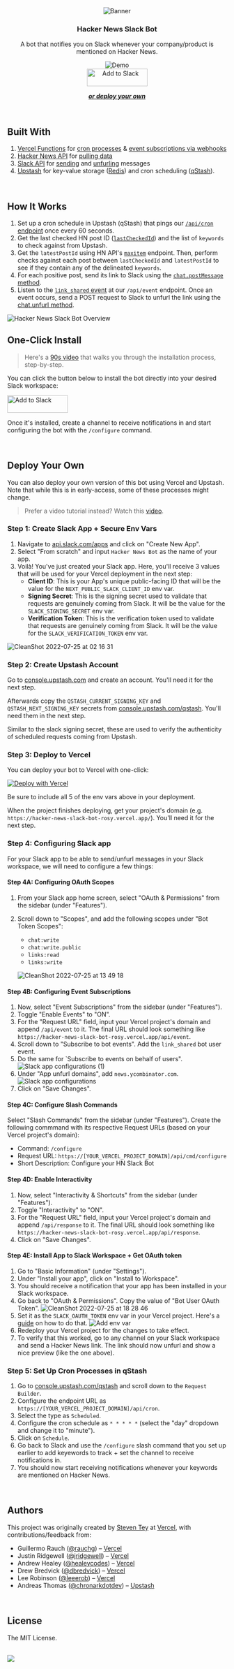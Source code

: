 <div align="center">
    <picture>
        <source media="(prefers-color-scheme: dark)" srcset="https://user-images.githubusercontent.com/28986134/180941235-00044773-1b16-4984-9245-7a7d64a50219.png">
        <source media="(prefers-color-scheme: light)" srcset="https://user-images.githubusercontent.com/28986134/180941185-0bb5b912-1884-4da9-b36d-e49cd09d5198.png">
        <img alt="Banner" src="https://user-images.githubusercontent.com/28986134/180941185-0bb5b912-1884-4da9-b36d-e49cd09d5198.png">
    </picture>
    <h3 align="center">Hacker News Slack Bot</h3>
    <p>A bot that notifies you on Slack whenever your company/product is mentioned on Hacker News.</p>
    <picture>
        <source media="(prefers-color-scheme: dark)" srcset="https://user-images.githubusercontent.com/28986134/182243546-7687d077-280e-4c13-b96b-c6639c2a9e8e.png">
        <source media="(prefers-color-scheme: light)" srcset="https://user-images.githubusercontent.com/28986134/182243511-a118223b-ebe2-4a07-a3d1-58d4a88d541e.png">
        <img alt="Demo" src="https://user-images.githubusercontent.com/28986134/182243511-a118223b-ebe2-4a07-a3d1-58d4a88d541e.png">
    </picture>
</div>

<div align="center">
  <a href="https://slack.com/oauth/v2/authorize?scope=chat:write,chat:write.public,links:read,links:write,commands,team:read&client_id=12364000946.3845028209600"><img alt="Add to Slack" height="40" width="139" src="https://platform.slack-edge.com/img/add_to_slack@2x.png" /></a>
</div>

<p align="center">
  <a href="#deploy-your-own"><strong><i>or deploy your own</i></strong></a>
</p>
<br/>

## Built With

1. [Vercel Functions](https://vercel.com/docs/concepts/functions) for [cron processes](https://github.com/vercel-labs/hacker-news-slack-bot/blob/main/pages/api/cron/index.ts) & [event subscriptions via webhooks](https://github.com/vercel-labs/hacker-news-slack-bot/blob/main/pages/api/event.ts)
2. [Hacker News API](https://github.com/HackerNews/API) for [pulling data](https://github.com/vercel-labs/hacker-news-slack-bot/blob/main/lib/hn.ts)
3. [Slack API](https://api.slack.com/docs) for [sending](https://github.com/vercel-labs/hacker-news-slack-bot/blob/main/lib/slack.ts#L47) and [unfurling](https://github.com/vercel-labs/hacker-news-slack-bot/blob/main/lib/slack.ts#L73) messages
4. [Upstash](https://upstash.com) for key-value storage ([Redis](https://upstash.com/redis)) and cron scheduling ([qStash](https://upstash.com/qstash/)).

<br/>

## How It Works

1. Set up a cron schedule in Upstash (qStash) that pings our [`/api/cron` endpoint](https://github.com/vercel-labs/hacker-news-slack-bot/blob/main/pages/api/cron/index.ts) once every 60 seconds.
2. Get the last checked HN post ID ([`lastCheckedId`](https://github.com/vercel-labs/hacker-news-slack-bot/blob/main/lib/cron.ts#L11)) and the list of `keywords` to check against from Upstash.
3. Get the `latestPostId` using HN API's [`maxitem`](https://github.com/HackerNews/API#max-item-id) endpoint. Then, perform checks against each post between `lastCheckedId` and `latestPostId` to see if they contain any of the delineated `keywords`.
4. For each positive post, send its link to Slack using the [`chat.postMessage` method](https://api.slack.com/methods/chat.postMessage).
5. Listen to the [`link_shared` event](https://api.slack.com/events/link_shared) at our `/api/event` endpoint. Once an event occurs, send a POST request to Slack to unfurl the link using the [chat.unfurl method](https://api.slack.com/methods/chat.unfurl).

<picture>
   <source media="(prefers-color-scheme: dark)" srcset="https://user-images.githubusercontent.com/28986134/182371964-b00cb4f5-fd80-4475-a8a5-3ce6971e06ca.png">
   <source media="(prefers-color-scheme: light)" srcset="https://user-images.githubusercontent.com/28986134/182371926-da1bef29-71d9-4d4c-abd7-3fe2366f4aa1.png">
   <img alt="Hacker News Slack Bot Overview" src="https://user-images.githubusercontent.com/28986134/182371926-da1bef29-71d9-4d4c-abd7-3fe2366f4aa1.png">
</picture>

## One-Click Install

> Here's a [90s video](https://youtu.be/gBCIaf200oQ) that walks you through the installation process, step-by-step.

You can click the button below to install the bot directly into your desired Slack workspace:

<a href="https://slack.com/oauth/v2/authorize?scope=chat:write,chat:write.public,links:read,links:write,commands,team:read&client_id=12364000946.3845028209600"><img alt="Add to Slack" height="40" width="139" src="https://platform.slack-edge.com/img/add_to_slack@2x.png" /></a>

Once it's installed, create a channel to receive notifications in and start configuring the bot with the `/configure` command.

<br/>

## Deploy Your Own

You can also deploy your own version of this bot using Vercel and Upstash. Note that while this is in early-access, some of these processes might change.

> Prefer a video tutorial instead? Watch this [video](https://youtu.be/_F4VuVKJn0Q).

### Step 1: Create Slack App + Secure Env Vars

1. Navigate to [api.slack.com/apps](https://api.slack.com/apps) and click on "Create New App".
2. Select "From scratch" and input `Hacker News Bot` as the name of your app.
3. Voilà! You've just created your Slack app. Here, you'll receive 3 values that will be used for your Vercel deployment in the next step:
   - **Client ID**: This is your App's unique public-facing ID that will be the value for the `NEXT_PUBLIC_SLACK_CLIENT_ID` env var.
   - **Signing Secret**: This is the signing secret used to validate that requests are genuinely coming from Slack. It will be the value for the `SLACK_SIGNING_SECRET` env var.
   - **Verification Token**: This is the verification token used to validate that requests are genuinely coming from Slack. It will be the value for the `SLACK_VERIFICATION_TOKEN` env var.

![CleanShot 2022-07-25 at 02 16 31](https://user-images.githubusercontent.com/28986134/180720201-816f985d-774b-41fe-8cf5-b87f730d77d2.png)

### Step 2: Create Upstash Account

Go to [console.upstash.com](https://console.upstash.com/login) and create an account. You'll need it for the next step.

Afterwards copy the `QSTASH_CURRENT_SIGNING_KEY` and `QSTASH_NEXT_SIGNING_KEY` secrets from [console.upstash.com/qstash](https://console.upstash.com/qstash). You'll need them in the next step.

Similar to the slack signing secret, these are used to verify the authenticity of scheduled requests coming from Upstash.

### Step 3: Deploy to Vercel

You can deploy your bot to Vercel with one-click:

[![Deploy with Vercel](https://vercel.com/button)](https://vercel.com/new/clone?repository-url=https%3A%2F%2Fgithub.com%2Fvercel-labs%2Fhacker-news-slack-bot&project-name=hacker-news-slack-bot&repository-name=hacker-news-slack-bot&env=NEXT_PUBLIC_SLACK_CLIENT_ID,SLACK_SIGNING_SECRET,SLACK_VERIFICATION_TOKEN,QSTASH_CURRENT_SIGNING_KEY,QSTASH_NEXT_SIGNING_KEY&envDescription=Read%20more%20about%20the%20required%20env%20vars%20here%3A&envLink=https%3A%2F%2Fgithub.com%2F%2Fhacker-news-slack-bot%23deploy-your-own&demo-title=Hacker%20News%20Slack%20Bot&demo-description=A%20bot%20that%20monitors%20Hacker%20News%20for%20mentions%20of%20certain%20keywords%20and%20sends%20it%20to%20a%20Slack%20channel.&demo-url=https%3A%2F%2Fhn-slack-bot.vercel.app%2F&demo-image=https%3A%2F%2Fhn-slack-bot.vercel.app%2Fthumbnail.png&integration-ids=oac_V3R1GIpkoJorr6fqyiwdhl17)

Be sure to include all 5 of the env vars above in your deployment.

When the project finishes deploying, get your project's domain (e.g. `https://hacker-news-slack-bot-rosy.vercel.app/`). You'll need it for the next step.

### Step 4: Configuring Slack app

For your Slack app to be able to send/unfurl messages in your Slack workspace, we will need to configure a few things:

#### Step 4A: Configuring OAuth Scopes

1. From your Slack app home screen, select "OAuth & Permissions" from the sidebar (under "Features").
2. Scroll down to "Scopes", and add the following scopes under "Bot Token Scopes":

   - `chat:write`
   - `chat:write.public`
   - `links:read`
   - `links:write`

   ![CleanShot 2022-07-25 at 13 49 18](https://user-images.githubusercontent.com/28986134/180852042-653ed883-1cb6-45fd-bb6b-1969fb3ea705.png)

#### Step 4B: Configuring Event Subscriptions

1. Now, select "Event Subscriptions" from the sidebar (under "Features").
2. Toggle "Enable Events" to "ON".
3. For the "Request URL" field, input your Vercel project's domain and append `/api/event` to it. The final URL should look something like `https://hacker-news-slack-bot-rosy.vercel.app/api/event`.
4. Scroll down to "Subscribe to bot events". Add the `link_shared` bot user event.
5. Do the same for `Subscribe to events on behalf of users".
   ![Slack app configurations (1)](https://user-images.githubusercontent.com/28986134/180888217-911be4f9-be58-4f1c-a0bf-db915bbcb006.png)
6. Under "App unfurl domains", add `news.ycombinator.com`.
   ![Slack app configurations](https://user-images.githubusercontent.com/28986134/180942661-8c3821c5-d841-4d0c-b6a9-3e88e11baed7.png)
7. Click on "Save Changes".

#### Step 4C: Configure Slash Commands

Select "Slash Commands" from the sidebar (under "Features"). Create the following commmand with its respective Request URLs (based on your Vercel project's domain):

- Command: `/configure`
- Request URL: `https://[YOUR_VERCEL_PROJECT_DOMAIN]/api/cmd/configure`
- Short Description: Configure your HN Slack Bot

#### Step 4D: Enable Interactivity

1. Now, select "Interactivity & Shortcuts" from the sidebar (under "Features").
2. Toggle "Interactivity" to "ON".
3. For the "Request URL" field, input your Vercel project's domain and append `/api/response` to it. The final URL should look something like `https://hacker-news-slack-bot-rosy.vercel.app/api/response`.
4. Click on "Save Changes".

#### Step 4E: Install App to Slack Workspace + Get OAuth token

1. Go to "Basic Information" (under "Settings").
2. Under "Install your app", click on "Install to Workspace".
3. You should receive a notification that your app has been installed in your Slack workspace.
4. Go back to "OAuth & Permissions". Copy the value of "Bot User OAuth Token".
   ![CleanShot 2022-07-25 at 18 28 46](https://user-images.githubusercontent.com/28986134/180891662-32c45dd7-18a1-4dd1-a729-e652bbdd42d6.png)
5. Set it as the `SLACK_OAUTH_TOKEN` env var in your Vercel project. Here's a [guide](https://vercel.com/docs/concepts/projects/environment-variables) on how to do that.
   <picture>
   <source media="(prefers-color-scheme: dark)" srcset="https://user-images.githubusercontent.com/28986134/180943047-59b23db2-affe-4a14-acc6-076244f68f06.png">
   <source media="(prefers-color-scheme: light)" srcset="https://user-images.githubusercontent.com/28986134/180892017-510b87b6-5bc9-4262-ab10-32e5f7887ef9.png">
   <img alt="Add env var" src="https://user-images.githubusercontent.com/28986134/180892017-510b87b6-5bc9-4262-ab10-32e5f7887ef9.png">
   </picture>
6. Redeploy your Vercel project for the changes to take effect.
7. To verify that this worked, go to any channel on your Slack workspace and send a Hacker News link. The link should now unfurl and show a nice preview (like the one above).

### Step 5: Set Up Cron Processes in qStash

1. Go to [console.upstash.com/qstash](https://console.upstash.com/qstash) and scroll down to the `Request Builder`.
2. Configure the endpoint URL as `https://[YOUR_VERCEL_PROJECT_DOMAIN]/api/cron`.
3. Select the type as `Scheduled`.
4. Configure the cron schedule as `* * * * *` (select the "day" dropdown and change it to "minute").
5. Click on `Schedule`.
6. Go back to Slack and use the `/configure` slash command that you set up earlier to add keyewords to track + set the channel to receive notifications in.
7. You should now start receiving notifications whenever your keywords are mentioned on Hacker News.

<br/>

## Authors

This project was originally created by [Steven Tey](https://twitter.com/steventey) at [Vercel](https://vercel.com/), with contributions/feedback from:

- Guillermo Rauch ([@rauchg](https://twitter.com/rauchg)) – [Vercel](https://vercel.com)
- Justin Ridgewell ([@jridgewell](https://github.com/jridgewell)) – [Vercel](https://vercel.com)
- Andrew Healey ([@healeycodes](https://github.com/healeycodes)) – [Vercel](https://vercel.com)
- Drew Bredvick ([@dbredvick](https://twitter.com/dbredvick)) – [Vercel](https://vercel.com)
- Lee Robinson ([@leeerob](https://twitter.com/leeerob)) – [Vercel](https://vercel.com)
- Andreas Thomas ([@chronarkdotdev](https://twitter.com/chronarkdotdev)) – [Upstash](https://upstash.com)

<br/>

## License

The MIT License.

<br/>

<a aria-label="Vercel logo" href="https://vercel.com">
  <img src="https://badgen.net/badge/icon/Made%20by%20Vercel?icon=zeit&label&color=black&labelColor=black">
</a>
